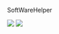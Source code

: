 SoftWareHelper

<img src="/SoftWareHelper/tree/master/Images/2.png" style="max-width:100%;">
<img src="/yanjinhuagood/SoftWareHelper/tree/master/Images/gif.gif" style="max-width:100%;">
